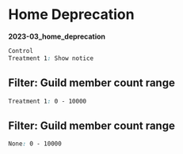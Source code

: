 # Home Deprecation

**2023-03_home_deprecation**

```css
Control
Treatment 1: Show notice
```

## Filter: Guild member count range
```css
Treatment 1: 0 - 10000
```
## Filter: Guild member count range
```css
None: 0 - 10000
```

